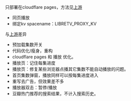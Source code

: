 只部署在cloudflare pages，方法见[上游](https://github.com/LibreSpark/LibreTV)

- 同页播放
- 绑定kv spacename：LIBRETV_PROXY_KV

与[上游](https://github.com/LibreSpark/LibreTV)差异
- 预加载集数开关
- 代码优化/瘦身，重构
- cloudflare pages 和 播放 优化。
- 播放页：记住每集进度
- 播放页：修复某些浏览器点播其它集数不能自动播放的问题。
- 首页集数弹窗，播放同样可以按每集进度进入
- 重写去广告，但效果差不多
- 播放器双击：暂停/播放
- 豆瓣热门推荐的搜索结果，不计入搜索历史。
